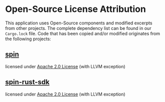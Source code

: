 # Open-Source License Attribution

This application uses Open-Source components and modified excerpts from other projects.
The complete dependency list can be found in our `Cargo.lock` file. Code that has been
copied and/or modified originates from the following projects:

## [spin](https://github.com/fermyon/spin)

licensed under [Apache 2.0 License](https://opensource.org/license/apache-2-0) (with LLVM exception)

## [spin-rust-sdk](https://github.com/fermyon/spin-rust-sdk)

licensed under [Apache 2.0 License](https://opensource.org/license/apache-2-0) (with LLVM exception)
